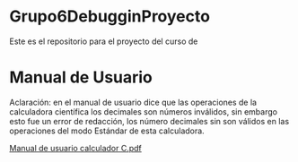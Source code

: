 # Grupo6DebugginProyecto
Este es el repositorio para el proyecto del curso de


# Manual de Usuario
Aclaración: en el manual de usuario dice que las operaciones de la calculadora científica los decimales son números inválidos, sin embargo esto fue un error de redacción, los número decimales sin son válidos en las operaciones del modo Estándar de esta calculadora.

[Manual de usuario calculador C.pdf](https://github.com/drodri3/Grupo6DebugginProyecto/files/13469158/Manual.de.usuario.calculador.C.pdf)
